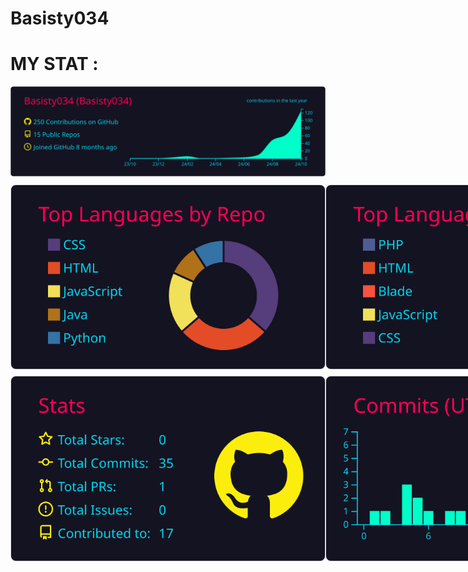 # Basisty034 



# MY STAT : 


<div>
  <!-- User Stats -->
  <img src="https://raw.githubusercontent.com/Basisty034/basisty034/master/profile-summary-card-output/2077/0-profile-details.svg" alt="Profile Details">
</div>

<div style="display: flex; justify-content: space-between; margin-top: 10px;">
  <!-- Top Languages (Repos per Language & Most Commit Language) -->
  <img src="https://raw.githubusercontent.com/Basisty034/basisty034/master/profile-summary-card-output/2077/1-repos-per-language.svg" alt="Repos per Language">
  <img src="https://raw.githubusercontent.com/Basisty034/basisty034/master/profile-summary-card-output/2077/2-most-commit-language.svg" alt="Most Commit Language">
</div>

<div style="display: flex; justify-content: space-between; margin-top: 10px;">
  <!-- Stats & Productive Time -->
  <img src="https://raw.githubusercontent.com/Basisty034/basisty034/master/profile-summary-card-output/2077/3-stats.svg" alt="Stats">
  <img src="https://raw.githubusercontent.com/Basisty034/basisty034/master/profile-summary-card-output/2077/4-productive-time.svg" alt="Productive Time">
</div>

